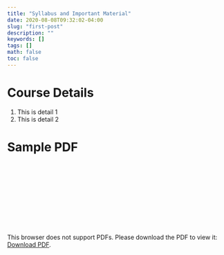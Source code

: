 ```yaml
---
title: "Syllabus and Important Material"
date: 2020-08-08T09:32:02-04:00
slug: "first-post"
description: ""
keywords: []
tags: []
math: false
toc: false
---
```


# Course Details
1. This is detail 1
2. This is detail 2

# Sample PDF
<object data="https://thebrahminator.github.io/cs130r/pdf/presentation.pdf" type="application/pdf" width="700px" height="700px">
    <embed src="https://thebrahminator.github.io/cs130r/pdf/presentation.pdf">
        <p>This browser does not support PDFs. Please download the PDF to view it: <a href="http://yoursite.com/the.pdf">Download PDF</a>.</p>
    </embed>
</object>